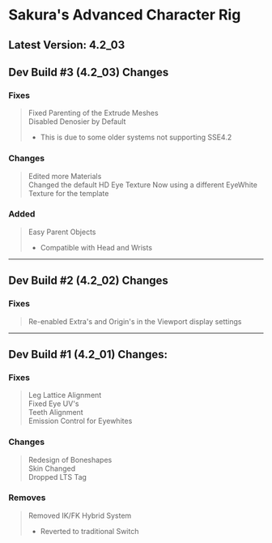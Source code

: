 # Sakura's Advanced Character Rig
Latest Version: 4.2_03
--------

## Dev Build #3 (4.2_03) Changes

### Fixes
> Fixed Parenting of the Extrude Meshes<br>
> Disabled Denosier by Default
> - This is due to some older systems not supporting SSE4.2<br>

### Changes
> Edited more Materials<br>
> Changed the default HD Eye Texture 
> Now using a different EyeWhite Texture for the template

### Added
> Easy Parent Objects<br>
> - Compatible with Head and Wrists

---

## Dev Build #2 (4.2_02) Changes

### Fixes
> Re-enabled Extra's and Origin's in the Viewport display settings<br>

---

## Dev Build #1 (4.2_01) Changes:

### Fixes
> Leg Lattice Alignment<br>
> Fixed Eye UV's<br>
> Teeth Alignment<br>
> Emission Control for Eyewhites<br>

### Changes
> Redesign of Boneshapes<br>
> Skin Changed<br>
> Dropped LTS Tag<br>

### Removes
> Removed IK/FK Hybrid System<br>
> - Reverted to traditional Switch
